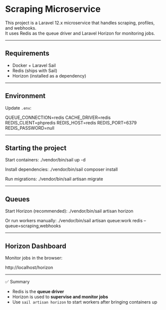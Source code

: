 # Scraping Microservice

This project is a Laravel 12.x microservice that handles scraping, profiles, and webhooks.  
It uses Redis as the queue driver and Laravel Horizon for monitoring jobs.

---

## Requirements
- Docker + Laravel Sail
- Redis (ships with Sail)
- Horizon (installed as a dependency)

---

## Environment

Update `.env`:

QUEUE_CONNECTION=redis
CACHE_DRIVER=redis
REDIS_CLIENT=phpredis
REDIS_HOST=redis
REDIS_PORT=6379
REDIS_PASSWORD=null

---

## Starting the project

Start containers:
./vendor/bin/sail up -d

Install dependencies:
./vendor/bin/sail composer install

Run migrations:
./vendor/bin/sail artisan migrate

---

## Queues

Start Horizon (recommended):
./vendor/bin/sail artisan horizon

Or run workers manually:
./vendor/bin/sail artisan queue:work redis –queue=scraping,webhooks

---

## Horizon Dashboard

Monitor jobs in the browser:

http://localhost/horizon

---

✅ Summary
- Redis is the **queue driver**
- Horizon is used to **supervise and monitor jobs**
- Use `sail artisan horizon` to start workers after bringing containers up
